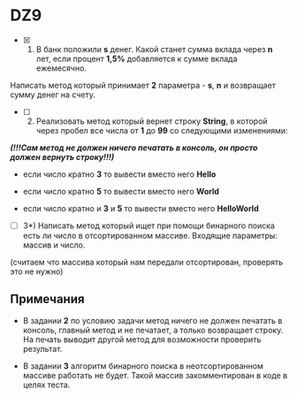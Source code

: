 # DZ9

- [x] 1) В банк положили **s** денег. Какой станет сумма вклада через **n** лет, если процент **1,5%** добавляется к сумме вклада ежемесячно.

Написать метод который принимает **2** параметра - **s**, **n** и возвращает сумму денег на счету.

- [ ] 2) Реализовать метод который вернет строку **String**, в которой через пробел все числа от **1** до **99** со следующими изменениями:

***(!!!Сам метод не должен ничего печатать в консоль, он просто должен вернуть строку!!!)***



- если число кратно **3** то вывести вместо него **Hello**

- если число кратно **5** то вывести вместо него **World**

- если число кратно и **3** и **5** то вывести вместо него **HelloWorld**

- [ ] 3\*) Написать метод который ищет при помощи бинарного поиска есть ли число в отсортированном массиве. Входящие параметры: массив и число.

(считаем что массива который нам передали отсортирован, проверять это не нужно)

## Примечания

- В задании **2** по условию задачи метод ничего не должен печатать в консоль, главный метод и не печатает, а только возвращает строку. На печать выводит другой метод для возможности проверить результат.

- В задании **3** алгоритм бинарного поиска в неотсортированном массиве работать не будет. Такой массив закомментирован в коде в целях теста.